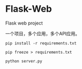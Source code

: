 # Flask-Web
Flask web project

一个项目，多个应用，多个API应用。
```
pip install -r requirements.txt

pip freeze > requirements.txt	

python server.py

```